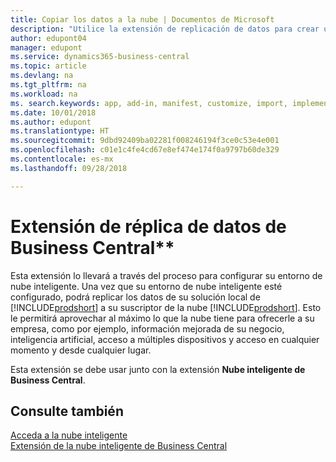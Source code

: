 ```yaml
---
title: Copiar los datos a la nube | Documentos de Microsoft
description: "Utilice la extensión de replicación de datos para crear una copia en la nube de sus datos de modo que esté conectado a la nube inteligente."
author: edupont04
manager: edupont
ms.service: dynamics365-business-central
ms.topic: article
ms.devlang: na
ms.tgt_pltfrm: na
ms.workload: na
ms. search.keywords: app, add-in, manifest, customize, import, implement
ms.date: 10/01/2018
ms.author: edupont
ms.translationtype: HT
ms.sourcegitcommit: 9dbd92409ba02281f008246194f3ce0c53e4e001
ms.openlocfilehash: c01e1c4fe4cd67e8ef474e174f0a9797b60de329
ms.contentlocale: es-mx
ms.lasthandoff: 09/28/2018

---
```


# <a name="business-central-data-replication-extension"></a>Extensión de réplica de datos de Business Central**

Esta extensión lo llevará a través del proceso para configurar su entorno de nube inteligente.  Una vez que su entorno de nube inteligente esté configurado, podrá replicar los datos de su solución local de [!INCLUDE[prodshort](includes/prodshort.md)] a su suscriptor de la nube [!INCLUDE[prodshort](includes/prodshort.md)].  Esto le permitirá aprovechar al máximo lo que la nube tiene para ofrecerle a su empresa, como por ejemplo, información mejorada de su negocio, inteligencia artificial, acceso a múltiples dispositivos y acceso en cualquier momento y desde cualquier lugar.

Esta extensión se debe usar junto con la extensión **Nube inteligente de Business Central**.

## <a name="see-also"></a>Consulte también

[Acceda a la nube inteligente](about-intelligent-cloud.md)  
[Extensión de la nube inteligente de Business Central](ui-extensions-intelligent-cloud.md)  

